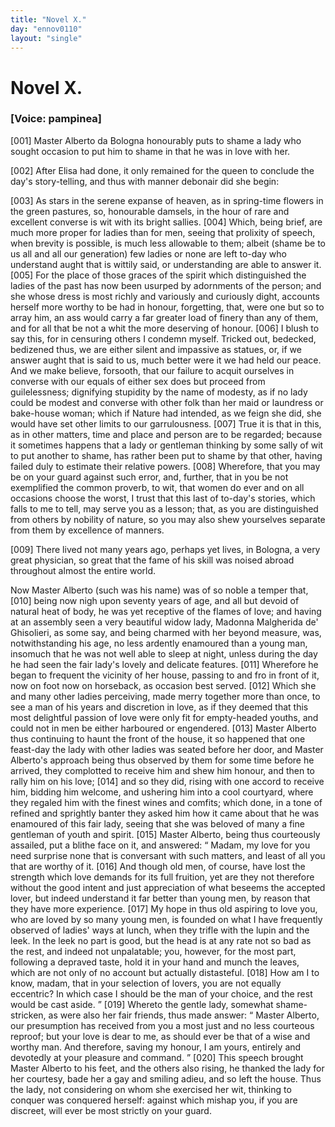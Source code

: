 ```yaml
---
title: "Novel X."
day: "ennov0110"
layout: "single"
---
```

<div id="nov0110" type="novella" who="pampinea">
 <h1>
  Novel X.
 </h1>
 <argument>
  <p>
   <h3>
    [Voice: pampinea]
   </h3>
  </p>
  <p>
   <a name="p01100001">
    [001]
   </a>
   Master Alberto da Bologna honourably puts to shame a
 lady who sought occasion to put him to shame in that
 he was in love with her.
  </p>
 </argument>
 <div3 type="commentary" who="author">
  <p>
   <a name="p01100002">
    [002]
   </a>
   After
   Elisa had done, it only remained for the queen to conclude
	the day's story-telling, and thus with manner debonair did she begin:
  </p>
 </div3>
 <div3 type="commentary" who="pampinea">
  <p>
   <a name="p01100003">
    [003]
   </a>
   As stars in the serene expanse of heaven, as in spring-time
 flowers in the green pastures, so, honourable damsels, in the hour of
 rare and excellent converse is wit with its bright sallies.
   <a name="p01100004">
    [004]
   </a>
   Which,
 being brief, are much more proper for ladies than for men, seeing
 that prolixity of speech, when brevity is possible, is much less allowable
 to them; albeit (shame be to us all and all our generation) few
 ladies or none are left to-day who understand aught that is wittily
 said, or understanding are able to answer it.
   <a name="p01100005">
    [005]
   </a>
   For the place of those
 graces of the spirit which distinguished the ladies of the past has now
 been usurped by adornments of the person; and she whose dress is
 most richly and variously and curiously dight, accounts herself more
 worthy to be had in honour, forgetting, that, were one but so to
 array him, an ass would carry a far greater load of finery than any
 of them, and for all that be not a whit the more deserving of honour.
   <a name="p01100006">
    [006]
   </a>
   I blush to say this, for in censuring others I condemn myself.
 Tricked out, bedecked, bedizened thus, we are either silent and
 impassive as statues, or, if we answer aught that is said to us, much
 better were it we had held our peace. And we make believe,
 forsooth, that our failure to acquit ourselves in converse with our
 equals of either sex does but proceed from guilelessness; dignifying
 stupidity by the name of modesty, as if no lady could be modest and
 converse with other folk than her maid or laundress or bake-house
   woman; which if Nature had intended, as we feign she did, she would
 have set other limits to our garrulousness.
   <a name="p01100007">
    [007]
   </a>
   True it is that in this, as
 in other matters, time and place and person are to be regarded;
 because it sometimes happens that a lady or gentleman thinking by
 some sally of wit to put another to shame, has rather been put to
 shame by that other, having failed duly to estimate their relative
 powers.
   <a name="p01100008">
    [008]
   </a>
   Wherefore, that you may be on your guard against such
 error, and, further, that in you be not exemplified the common
 proverb, to wit, that women do ever and on all occasions choose the
 worst, I trust that this last of to-day's stories, which falls to me to
 tell, may serve you as a lesson; that, as you are distinguished from
 others by nobility of nature, so you may also shew yourselves
 separate from them by excellence of manners.
  </p>
 </div3>
 <p>
  <a name="p01100009">
   [009]
  </a>
  There lived not many years ago, perhaps yet lives, in Bologna, a
 very great physician, so great that the fame of his skill was noised
 abroad throughout almost the entire world.
 </p>
 <p>
  Now Master Alberto (such was his name) was of so noble a
 temper that,
  <a name="p01100010">
   [010]
  </a>
  being now nigh upon seventy years of age, and all but
 devoid of natural heat of body, he was yet receptive of the flames of
 love; and having at an assembly seen a very beautiful widow lady,
 Madonna Malgherida de' Ghisolieri, as some say, and being charmed
 with her beyond measure, was, notwithstanding his age, no less
 ardently enamoured than a young man, insomuch that he was not
 well able to sleep at night, unless during the day he had seen the fair
 lady's lovely and delicate features.
  <a name="p01100011">
   [011]
  </a>
  Wherefore he began to frequent
 the vicinity of her house, passing to and fro in front of it, now on
 foot now on horseback, as occasion best served.
  <a name="p01100012">
   [012]
  </a>
  Which she and many
 other ladies perceiving, made merry together more than once, to see
 a man of his years and discretion in love, as if they deemed that this
 most delightful passion of love were only fit for empty-headed youths,
 and could not in men be either harboured or engendered.
  <a name="p01100013">
   [013]
  </a>
  Master Alberto thus continuing to haunt the front of the house, it so
 happened that one feast-day the lady with other ladies was seated
 before her door, and Master Alberto's approach being thus observed
 by them for some time before he arrived, they complotted to receive
 him and shew him honour, and then to rally him on his love;
  <a name="p01100014">
   [014]
  </a>
  and so they did, rising with one accord to receive him, bidding him
 welcome, and ushering him into a cool courtyard, where they regaled
  him with the finest wines and comfits; which done, in a tone of
 refined and sprightly banter they asked him how it came about that
 he was enamoured of this fair lady, seeing that she was beloved of
 many a fine gentleman of youth and spirit.
  <a name="p01100015">
   [015]
  </a>
  Master Alberto, being
 thus courteously assailed, put a blithe face on it, and answered:
  <q direct="unspecified">
   Madam, my love for you need surprise none that is conversant
 with such matters, and least of all you that are worthy of it.
   <a name="p01100016">
    [016]
   </a>
   And though old men, of course, have lost the strength which love demands
 for its full fruition, yet are they not therefore without the
 good intent and just appreciation of what beseems the accepted lover,
 but indeed understand it far better than young men, by reason that
 they have more experience.
   <a name="p01100017">
    [017]
   </a>
   My hope in thus old aspiring to love
 you, who are loved by so many young men, is founded on what I
 have frequently observed of ladies' ways at lunch, when they trifle
 with the lupin and the leek. In the leek no part is good, but the
 head is at any rate not so bad as the rest, and indeed not unpalatable;
 you, however, for the most part, following a depraved taste, hold it in
 your hand and munch the leaves, which are not only of no account
 but actually distasteful.
   <a name="p01100018">
    [018]
   </a>
   How am I to know, madam, that in your
 selection of lovers, you are not equally eccentric? In which case I
 should be the man of your choice, and the rest would be cast aside.
  </q>
  <a name="p01100019">
   [019]
  </a>
  Whereto the gentle lady, somewhat shame-stricken, as were also her
 fair friends, thus made answer:
  <q direct="unspecified">
   Master Alberto, our presumption
 has received from you a most just and no less courteous reproof; but
 your love is dear to me, as should ever be that of a wise and worthy
 man. And therefore, saving my honour, I am yours, entirely and
 devotedly at your pleasure and command.
  </q>
  <a name="p01100020">
   [020]
  </a>
  This speech brought
 Master Alberto to his feet, and the others also rising, he thanked the
 lady for her courtesy, bade her a gay and smiling adieu, and so
 left the house. Thus the lady, not considering on whom she exercised
 her wit, thinking to conquer was conquered herself: against
 which mishap you, if you are discreet, will ever be most strictly on
 your guard.
 </p>
</div>
